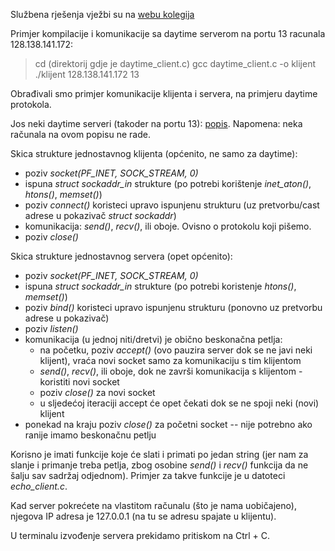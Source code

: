 Službena rješenja vježbi su na [webu kolegija](https://web.math.pmf.unizg.hr/nastava/mreze/slideovi.php)

Primjer kompilacije i komunikacije sa daytime serverom na portu 13 racunala 128.138.141.172:
> cd (direktorij gdje je daytime_client.c)
> gcc daytime_client.c -o klijent
> ./klijent 128.138.141.172 13

Obrađivali smo primjer komunikacije klijenta i servera, na primjeru daytime protokola.

Jos neki daytime serveri (takoder na portu 13): [popis](https://tf.nist.gov/tf-cgi/servers.cgi). Napomena: neka računala na ovom popisu ne rade.

Skica strukture jednostavnog klijenta (općenito, ne samo za daytime):
 - poziv *socket(PF_INET, SOCK_STREAM, 0)*
 - ispuna *struct sockaddr_in* strukture (po potrebi korištenje *inet_aton()*, *htons()*, *memset()*)
 - poziv *connect()* koristeci upravo ispunjenu strukturu (uz pretvorbu/cast adrese u pokazivač *struct sockaddr*)
 - komunikacija: *send()*, *recv()*, ili oboje. Ovisno o protokolu koji pišemo.
 - poziv *close()*

Skica strukture jednostavnog servera (opet općenito):
 - poziv *socket(PF_INET, SOCK_STREAM, 0)*
 - ispuna *struct sockaddr_in* strukture (po potrebi koristenje *htons()*, *memset()*)
 - poziv *bind()* koristeci upravo ispunjenu strukturu (ponovno uz pretvorbu adrese u pokazivač)
 - poziv *listen()*
 - komunikacija (u jednoj niti/dretvi) je obično beskonačna petlja:
   - na početku, poziv *accept()* (ovo pauzira server dok se ne javi neki klijent), vraća novi socket samo za komunikaciju s tim klijentom
   - *send()*, *recv()*, ili oboje, dok ne završi komunikacija s klijentom - koristiti novi socket
   - poziv *close()* za novi socket
   - u sljedećoj iteraciji accept će opet čekati dok se ne spoji neki (novi) klijent
 - ponekad na kraju poziv *close()* za početni socket -- nije potrebno ako ranije imamo beskonačnu petlju 

Korisno je imati funkcije koje će slati i primati po jedan string (jer nam za slanje i primanje
treba petlja, zbog osobine *send()* i *recv()* funkcija da ne šalju sav sadržaj odjednom).
Primjer za takve funkcije je u datoteci *echo_client.c*.

Kad server pokrećete na vlastitom računalu (što je nama uobičajeno), njegova IP adresa je 127.0.0.1 (na tu se adresu spajate u klijentu).

U terminalu izvođenje servera prekidamo pritiskom na Ctrl + C.






























